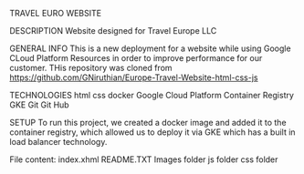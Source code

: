 TRAVEL EURO WEBSITE

DESCRIPTION
Website designed for Travel Europe LLC

GENERAL INFO
This is a new deployment for a website while using Google CLoud Platform Resources in order to improve performance for our customer. THis repository was cloned from https://github.com/GNiruthian/Europe-Travel-Website-html-css-js

TECHNOLOGIES
html
css
docker
Google Cloud Platform
Container Registry
GKE
Git
Git Hub

SETUP
To run this project, we created a docker image and added it to the container registry, which allowed us to deploy it via GKE which has a built in load balancer technology. 

File content:
index.xhml
README.TXT
Images folder
js folder
css folder

